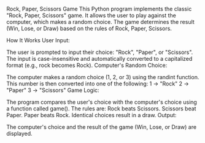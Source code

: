 Rock, Paper, Scissors Game
This Python program implements the classic "Rock, Paper, Scissors" game. It allows the user to play against the computer, which makes a random choice. The game determines the result (Win, Lose, or Draw) based on the rules of Rock, Paper, Scissors.

How It Works
User Input:

The user is prompted to input their choice: "Rock", "Paper", or "Scissors".
The input is case-insensitive and automatically converted to a capitalized format (e.g., rock becomes Rock).
Computer's Random Choice:

The computer makes a random choice (1, 2, or 3) using the randint function.
This number is then converted into one of the following:
1 -> "Rock"
2 -> "Paper"
3 -> "Scissors"
Game Logic:

The program compares the user's choice with the computer's choice using a function called game().
The rules are:
Rock beats Scissors.
Scissors beat Paper.
Paper beats Rock.
Identical choices result in a draw.
Output:

The computer's choice and the result of the game (Win, Lose, or Draw) are displayed.
